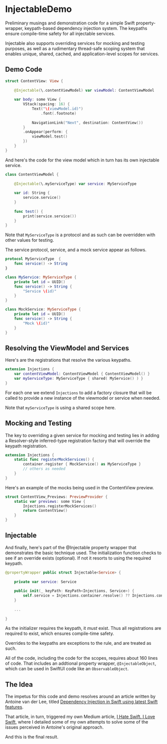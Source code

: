 # InjectableDemo

Preliminary musings and demonstration code for a simple Swift property-wrapper, keypath-based dependency injection system. The keypaths ensure compile-time safety for all injectable services.

Injectable also supports overriding services for mocking and testing purposes, as well as a rudimentary thread-safe scoping system that enables unique, shared, cached, and application-level scopes for services.

## Demo Code

```swift
struct ContentView: View {
    
    @Injectable(\.contentViewModel) var viewModel: ContentViewModel
    
    var body: some View {
        VStack(spacing: 16) {
            Text("\(viewModel.id)")
                .font(.footnote)
            
            NavigationLink("Next", destination: ContentView())
        }
        .onAppear(perform: {
            viewModel.test()
        })
    }
}
```
And here's the code for the view model which in turn has its own injectable service. 
```Swift
class ContentViewModel {
    
    @Injectable(\.myServiceType) var service: MyServiceType
    
    var id: String {
        service.service()
    }
    
    func test() {
        print(service.service())
    }
}
```
Note that `MyServiceType` is a protocol and as such can be overridden with other values for testing.

The service protocol, service, and a mock service appear as follows.
```swift
protocol MyServiceType  {
    func service() -> String
}

class MyService: MyServiceType {
    private let id = UUID()
    func service() -> String {
        "Service \(id)"
    }
}

class MockService: MyServiceType {
    private let id = UUID()
    func service() -> String {
        "Mock \(id)"
    }
}
```

## Resolving the ViewModel and Services

Here's are the registrations that resolve the various keypaths. 
```swift
extension Injections {
    var contentViewModel: ContentViewModel { ContentViewModel() }
    var myServiceType: MyServiceType { shared( MyService() ) }
}
```
For each one we extend `Injections` to add a factory closure that will be called to provide a new instance of the viewmodel or service when needed.

Note that `myServiceType` is using a shared scope here.

## Mocking and Testing

The key to overriding a given service for mocking and testing lies in adding a Resolver-style inferred-type registration factory that will override the keypath registration.
```swift
extension Injections {
    static func registerMockServices() {
        container.register { MockService() as MyServiceType }
        // others as needed
    }
}
```
Here's an example of the mocks being used in the ContentView preview.
```swift
struct ContentView_Previews: PreviewProvider {
    static var previews: some View {
        Injections.registerMockServices()
        return ContentView()
    }
}
```

## Injectable

And finally, here's part of the @Injectable property wrapper that demonstrates the basic technique used. The initialization function checks to see if an override exists (optional). If not it resorts to using the required keypath.
```swift
@propertyWrapper public struct Injectable<Service> {
    
    private var service: Service
    
    public init(_ keyPath: KeyPath<Injections, Service>) {
        self.service = Injections.container.resolve() ?? Injections.container[keyPath: keyPath]
    }
    
    ...
    
}
```
As the initializer requires the keypath, it *must* exist. Thus all registrations are required to exist, which ensures compile-time safety.

Overrides to the keypaths are exceptions to the rule, and are treated as such.

All of the code, including the code for the scopes, requires about 160 lines of code. That includes an addtional property wrapper, `@InjectableObject`, which can be used in SwiftUI code like an `ObservableObject`.

## The Idea

The impetus for this code and demo resolves around an article written by Antoine van der Lee, titled [Dependency Injection in Swift using latest Swift features](https://www.avanderlee.com/swift/dependency-injection/).

That article, in turn, triggered my own Medium article, [I Hate Swift. I Love Swift](https://medium.com/geekculture/i-hate-swift-i-love-swift-318171a0f0df), where I detailed some of my own attempts to solve some of the issues perceived in Antoine's original approach.

And this is the final result.
